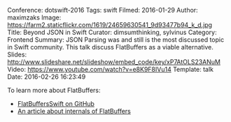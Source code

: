 Conference: dotswift-2016
Tags: swift
Filmed: 2016-01-29
Author: maximzaks
Image: https://farm2.staticflickr.com/1619/24659630541_9d93477b94_k_d.jpg
Title: Beyond JSON in Swift
Curator: dimsumthinking, sylvinus
Category: Frontend
Summary: JSON Parsing was and still is the most discussed topic in Swift community. This talk discuss FlatBuffers as a viable alternative.
Slides: http://www.slideshare.net/slideshow/embed_code/key/xP7AtOLS23ANuM
Video: https://www.youtube.com/watch?v=e8K9F8IVu14
Template: talk
Date: 2016-02-26 16:23:49

To learn more about FlatBuffers:

 - [FlatBuffersSwift on GitHub](https://github.com/mzaks/FlatBuffersSwift)
 - [An article about internals of FlatBuffers](https://github.com/mzaks/FlatBuffersSwift/wiki/FlatBuffers-Explained)